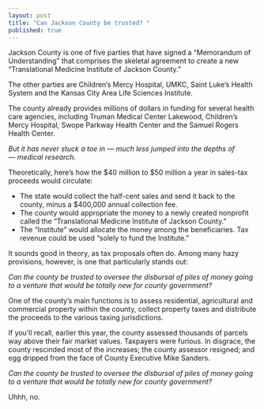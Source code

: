 ```yaml
---
layout: post
title: "Can Jackson County be trusted? "
published: true
---
```


Jackson County is one of five parties that have signed a “Memorandum of Understanding” that comprises the skeletal agreement to create a new “Translational Medicine Institute of Jackson County.”

The other parties are Children’s Mercy Hospital, UMKC, Saint Luke’s Health System and the Kansas City Area Life Sciences Institute.

The county already provides millions of dollars in funding for several health care agencies, including Truman Medical Center Lakewood, Children’s Mercy Hospital, Swope Parkway Health Center and the Samuel Rogers Health Center.

<em>But it has never stuck a toe in — much less jumped into the depths of — medical research.</em>

Theoretically, here’s how the $40 million to $50 million a year in sales-tax proceeds would circulate:
<ul>
	<li>The state would collect the half-cent sales and send it back to the county, minus a $400,000 annual collection fee.</li>
	<li>The county would appropriate the money to a newly created nonprofit called the “Translational Medicine Institute of Jackson County.”</li>
	<li>The “Institute” would allocate the money among the beneficiaries. Tax revenue could be used “solely to fund the Institute.”</li>
</ul>
It sounds good in theory, as tax proposals often do. Among many hazy provisions, however, is one that particularly stands out:

<em>Can the county be trusted to oversee the disbursal of piles of money going to a venture that would be totally new for county government?</em>

One of the county’s main functions is to assess residential, agricultural and commercial property within the county, collect property taxes and distribute the proceeds to the various taxing jurisdictions.

If you’ll recall, earlier this year, the county assessed thousands of parcels way above their fair market values. Taxpayers were furious. In disgrace, the county rescinded most of the increases; the county assessor resigned; and egg dripped from the face of County Executive Mike Sanders.

<em>Can the county be trusted to oversee the disbursal of piles of money going to a venture that would be totally new for county government?</em>

Uhhh, no.